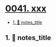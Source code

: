 # [0041. xxx](https://github.com/Tdahuyou/TNotes.notes/tree/main/notes/0041.%20xxx)

<!-- region:toc -->

- [1. 📒 notes_title](#1--notes_title)

<!-- endregion:toc -->

## 1. 📒 notes_title

